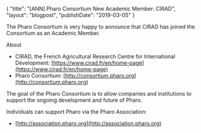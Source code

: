 {
"title": "[ANN] Pharo Consortium New Academic Member: CIRAD",
"layout": "blogpost",
"publishDate": "2019-03-05"
}

The Pharo Consortium is very happy to announce that CIRAD has joined the Consortium as an Academic Member.

About
- CIRAD, the French Agricultural Research Centre for International Development: [https://www.cirad.fr/en/home-page](https://www.cirad.fr/en/home-page)
- Pharo Consortium: [http://consortium.pharo.org](http://consortium.pharo.org)


The goal of the Pharo Consortium is to allow companies and institutions to support the ongoing development and future of Pharo.

Individuals can support Pharo via the Pharo Association:

- [http://association.pharo.org](http://association.pharo.org)
